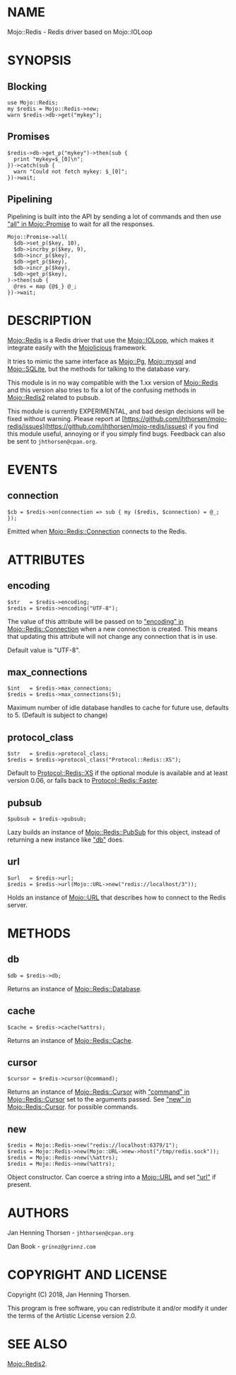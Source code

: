 # NAME

Mojo::Redis - Redis driver based on Mojo::IOLoop

# SYNOPSIS

## Blocking

    use Mojo::Redis;
    my $redis = Mojo::Redis->new;
    warn $redis->db->get("mykey");

## Promises

    $redis->db->get_p("mykey")->then(sub {
      print "mykey=$_[0]\n";
    })->catch(sub {
      warn "Could not fetch mykey: $_[0]";
    })->wait;

## Pipelining

Pipelining is built into the API by sending a lot of commands and then use
["all" in Mojo::Promise](https://metacpan.org/pod/Mojo%3A%3APromise#all) to wait for all the responses.

    Mojo::Promise->all(
      $db->set_p($key, 10),
      $db->incrby_p($key, 9),
      $db->incr_p($key),
      $db->get_p($key),
      $db->incr_p($key),
      $db->get_p($key),
    )->then(sub {
      @res = map {@$_} @_;
    })->wait;

# DESCRIPTION

[Mojo::Redis](https://metacpan.org/pod/Mojo%3A%3ARedis) is a Redis driver that use the [Mojo::IOLoop](https://metacpan.org/pod/Mojo%3A%3AIOLoop), which makes it
integrate easily with the [Mojolicious](https://metacpan.org/pod/Mojolicious) framework.

It tries to mimic the same interface as [Mojo::Pg](https://metacpan.org/pod/Mojo%3A%3APg), [Mojo::mysql](https://metacpan.org/pod/Mojo%3A%3Amysql) and
[Mojo::SQLite](https://metacpan.org/pod/Mojo%3A%3ASQLite), but the methods for talking to the database vary.

This module is in no way compatible with the 1.xx version of [Mojo::Redis](https://metacpan.org/pod/Mojo%3A%3ARedis)
and this version also tries to fix a lot of the confusing methods in
[Mojo::Redis2](https://metacpan.org/pod/Mojo%3A%3ARedis2) related to pubsub.

This module is currently EXPERIMENTAL, and bad design decisions will be fixed
without warning. Please report at
[https://github.com/jhthorsen/mojo-redis/issues](https://github.com/jhthorsen/mojo-redis/issues) if you find this module
useful, annoying or if you simply find bugs. Feedback can also be sent to
`jhthorsen@cpan.org`.

# EVENTS

## connection

    $cb = $redis->on(connection => sub { my ($redis, $connection) = @_; });

Emitted when [Mojo::Redis::Connection](https://metacpan.org/pod/Mojo%3A%3ARedis%3A%3AConnection) connects to the Redis.

# ATTRIBUTES

## encoding

    $str   = $redis->encoding;
    $redis = $redis->encoding("UTF-8");

The value of this attribute will be passed on to
["encoding" in Mojo::Redis::Connection](https://metacpan.org/pod/Mojo%3A%3ARedis%3A%3AConnection#encoding) when a new connection is created. This
means that updating this attribute will not change any connection that is
in use.

Default value is "UTF-8".

## max\_connections

    $int   = $redis->max_connections;
    $redis = $redis->max_connections(5);

Maximum number of idle database handles to cache for future use, defaults to
5\. (Default is subject to change)

## protocol\_class

    $str   = $redis->protocol_class;
    $redis = $redis->protocol_class("Protocol::Redis::XS");

Default to [Protocol::Redis::XS](https://metacpan.org/pod/Protocol%3A%3ARedis%3A%3AXS) if the optional module is available and at
least version 0.06, or falls back to [Protocol::Redis::Faster](https://metacpan.org/pod/Protocol%3A%3ARedis%3A%3AFaster).

## pubsub

    $pubsub = $redis->pubsub;

Lazy builds an instance of [Mojo::Redis::PubSub](https://metacpan.org/pod/Mojo%3A%3ARedis%3A%3APubSub) for this object, instead of
returning a new instance like ["db"](#db) does.

## url

    $url   = $redis->url;
    $redis = $redis->url(Mojo::URL->new("redis://localhost/3"));

Holds an instance of [Mojo::URL](https://metacpan.org/pod/Mojo%3A%3AURL) that describes how to connect to the Redis server.

# METHODS

## db

    $db = $redis->db;

Returns an instance of [Mojo::Redis::Database](https://metacpan.org/pod/Mojo%3A%3ARedis%3A%3ADatabase).

## cache

    $cache = $redis->cache(%attrs);

Returns an instance of [Mojo::Redis::Cache](https://metacpan.org/pod/Mojo%3A%3ARedis%3A%3ACache).

## cursor

    $cursor = $redis->cursor(@command);

Returns an instance of [Mojo::Redis::Cursor](https://metacpan.org/pod/Mojo%3A%3ARedis%3A%3ACursor) with
["command" in Mojo::Redis::Cursor](https://metacpan.org/pod/Mojo%3A%3ARedis%3A%3ACursor#command) set to the arguments passed. See
["new" in Mojo::Redis::Cursor](https://metacpan.org/pod/Mojo%3A%3ARedis%3A%3ACursor#new). for possible commands.

## new

    $redis = Mojo::Redis->new("redis://localhost:6379/1");
    $redis = Mojo::Redis->new(Mojo::URL->new->host("/tmp/redis.sock"));
    $redis = Mojo::Redis->new(\%attrs);
    $redis = Mojo::Redis->new(%attrs);

Object constructor. Can coerce a string into a [Mojo::URL](https://metacpan.org/pod/Mojo%3A%3AURL) and set ["url"](#url)
if present.

# AUTHORS

Jan Henning Thorsen - `jhthorsen@cpan.org`

Dan Book - `grinnz@grinnz.com`

# COPYRIGHT AND LICENSE

Copyright (C) 2018, Jan Henning Thorsen.

This program is free software, you can redistribute it and/or modify it under
the terms of the Artistic License version 2.0.

# SEE ALSO

[Mojo::Redis2](https://metacpan.org/pod/Mojo%3A%3ARedis2).
